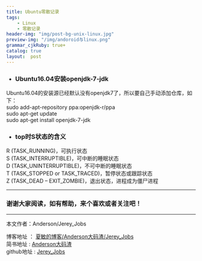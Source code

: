 ```yaml
---
title: Ubuntu零散记录
tags:
    - Linux
    - 零散记录
header-img: "img/post-bg-unix-linux.jpg"
preview-img: "/img/andoroid与linux.png"
grammar_cjkRuby: true+
catalog: true
layout:  post
---
```


- ### Ubuntu16.04安装openjdk-7-jdk
Ubuntu16.04的安装源已经默认没有openjdk7了，所以要自己手动添加仓库，如下：<br>
sudo add-apt-repository ppa:openjdk-r/ppa  
sudo apt-get update   
sudo apt-get install openjdk-7-jdk

- ### top时S状态的含义
R (TASK_RUNNING)，可执行状态<br>
S (TASK_INTERRUPTIBLE)，可中断的睡眠状态<br>
D (TASK_UNINTERRUPTIBLE)，不可中断的睡眠状态<br>
T (TASK_STOPPED or TASK_TRACED)，暂停状态或跟踪状态<br>
Z (TASK_DEAD – EXIT_ZOMBIE)，退出状态，进程成为僵尸进程

 ----------

### 谢谢大家阅读，如有帮助，来个喜欢或者关注吧！

 ----------
 本文作者：Anderson/Jerey_Jobs

 博客地址   ： [夏敏的博客/Anderson大码渣/Jerey_Jobs][1] <br>
 简书地址   :  [Anderson大码渣][2] <br>
 github地址 :  [Jerey_Jobs][3]



  [1]: http://jerey.cn/
  [2]: http://www.jianshu.com/users/016a5ba708a0/latest_articles
  [3]: https://github.com/Jerey-Jobs
